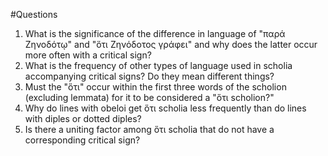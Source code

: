 #Questions

1. What is the significance of the difference in language of "παρά Ζηνοδότῳ" and "ὅτι Ζηνόδοτος γράφει" and why does the latter occur more often with a critical sign?
2. What is the frequency of other types of language used in scholia accompanying critical signs? Do they mean different things?
3. Must the "ὅτι" occur within the first three words of the scholion (excluding lemmata) for it to be considered a "ὅτι scholion?"
4. Why do lines with obeloi get ὅτι scholia less frequently than do lines with diples or dotted diples?
5. Is there a uniting factor among ὅτι scholia that do not have a corresponding critical sign?
